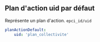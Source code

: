 ## Plan d'action uid par défaut

Représente un plan d'action.
`epci_id/uid`

```yaml
planActionDefault:
    uid: 'plan_collectivite'
```
